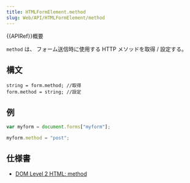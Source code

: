 ```yaml
---
title: HTMLFormElement.method
slug: Web/API/HTMLFormElement/method
---
```


{{APIRef}}概要

`method` は、 フォーム送信時に使用する HTTP メソッドを取得 / 設定する。

## 構文

```
string = form.method; //取得
form.method = string; //設定
```

## 例

```js
var myform = document.forms["myform"];

myform.method = "post";
```

## 仕様書

- [DOM Level 2 HTML: method](http://www.w3.org/TR/DOM-Level-2-HTML/html.html#ID-82545539)
